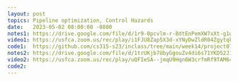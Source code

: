 ```yaml
---
layout: post
topics: Pipeline optimization, Control Hazards
date:   2023-05-02 08:00:00 -0800
notes1: https://drive.google.com/file/d/1r9-0pcvlm-r-BdtEnPemXW7xXt-g1wbI/view?usp=sharing 
video1: https://usfca.zoom.us/rec/play/i1FJU8Zap5X3d-xYNyDwZldR04ZgytqkWWTIsDMivSSkBAi3D8l1gag6nhlWK1bZ7uMwla8Dj0-bPzTF.Pdb2TBRl7OXNXBCP?canPlayFromShare=true&from=share_recording_detail&continueMode=true&componentName=rec-play&originRequestUrl=https%3A%2F%2Fusfca.zoom.us%2Frec%2Fshare%2Fi-fAh951qmmQ5ABy5YWxAtw7tTCe170V6eO5iI4zs3XunT3uh9b0XLNxd-vqLMvd._34ADLlzaKFq41Ks 
code1:  https://github.com/cs315-s23/inclass/tree/main/week14/project07-given
notes2: https://drive.google.com/file/d/1trUKjb7UbyGgouZv4di6s71YKD52J1RU/view?usp=share_link
video2: https://usfca.zoom.us/rec/play/uQFIeSA--jmqU9Hqn6W3crfmRf9TAM645uFMtaVWysvcfJp-ACEtRwrwXSaIBN3ldnEVSVM7Hs8hMapJ.EQfYnw5-8x9BlJGi?canPlayFromShare=true&from=share_recording_detail&continueMode=true&componentName=rec-play&originRequestUrl=https%3A%2F%2Fusfca.zoom.us%2Frec%2Fshare%2F4jrp9c2_rHweUBDz6xEdm9BKHo3EEcKSTltDazLQKrQm3P5Ah-eH3GV1nggNhN-c.GkNxhj-0rikM7MPK
code2: 
---
```

